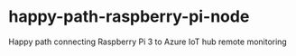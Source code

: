 # happy-path-raspberry-pi-node
Happy path connecting Raspberry Pi 3 to Azure IoT hub remote monitoring

